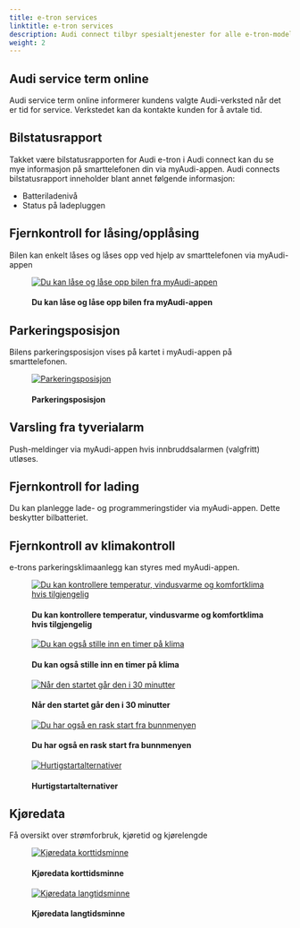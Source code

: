 ```yaml
---
title: e-tron services
linktitle: e-tron services
description: Audi connect tilbyr spesialtjenester for alle e-tron-modeller, som for eksempel hjelper deg med å administrere kjøretøystatusen på et øyeblikk, inkludert ladestatus og kjøretøyets kjøredata.
weight: 2
---
```

<!-- markdownlint-disable MD033 -->
## Audi service term online

Audi service term online informerer kundens valgte Audi-verksted når det er tid for service. Verkstedet kan da kontakte kunden for å avtale tid.

## Bilstatusrapport

Takket være bilstatusrapporten for Audi e-tron i Audi connect kan du se mye informasjon på smarttelefonen din via myAudi-appen. Audi connects bilstatusrapport inneholder blant annet følgende informasjon:

- Batteriladenivå
- Status på ladepluggen

## Fjernkontroll for låsing/opplåsing

Bilen kan enkelt låses og låses opp ved hjelp av smarttelefonen via myAudi-appen

<figure>
    <a href="https://media.electrichasgoneaudi.net/multimedia/technology/audiconnect/etronservices/locking.jpg">
        <img src="https://media.electrichasgoneaudi.net/multimedia/technology/audiconnect/etronservices/lockings.jpg"
        alt="Du kan låse og låse opp bilen fra myAudi-appen" title="Du kan låse og låse opp bilen fra myAudi-appen">
    </a>
    <figcaption><h4>Du kan låse og låse opp bilen fra myAudi-appen</h4></figcaption>
</figure>

## Parkeringsposisjon

Bilens parkeringsposisjon vises på kartet i myAudi-appen på smarttelefonen.

<figure>
    <a href="https://media.electrichasgoneaudi.net/multimedia/technology/audiconnect/etronservices/parkingposition.jpg">
        <img src="https://media.electrichasgoneaudi.net/multimedia/technology/audiconnect/etronservices/parkingpositions.jpg"
        alt="Parkeringsposisjon" title="Parkeringsposisjon">
    </a>
    <figcaption><h4>Parkeringsposisjon</h4></figcaption>
</figure>

## Varsling fra tyverialarm

Push-meldinger via myAudi-appen hvis innbruddsalarmen (valgfritt) utløses.

## Fjernkontroll for lading

Du kan planlegge lade- og programmeringstider via myAudi-appen. Dette beskytter bilbatteriet.

## Fjernkontroll av klimakontroll

e-trons parkeringsklimaanlegg kan styres med myAudi-appen.

<figure>
    <a href="https://media.electrichasgoneaudi.net/multimedia/technology/audiconnect/etronservices/climatecontrol1.jpg">
        <img src="https://media.electrichasgoneaudi.net/multimedia/technology/audiconnect/etronservices/climatecontrol1s.jpg"
        alt="Du kan kontrollere temperatur, vindusvarme og komfortklima hvis tilgjengelig" title="Du kan kontrollere temperatur, vindusvarme og komfortklima hvis tilgjengelig">
    </a>
    <figcaption><h4>Du kan kontrollere temperatur, vindusvarme og komfortklima hvis tilgjengelig</h4></figcaption>
</figure>

<figure>
    <a href="https://media.electrichasgoneaudi.net/multimedia/technology/audiconnect/etronservices/climatecontrol2.jpg">
        <img src="https://media.electrichasgoneaudi.net/multimedia/technology/audiconnect/etronservices/climatecontrol2s.jpg"
        alt="Du kan også stille inn en timer på klima" title="Du kan også stille inn en timer på klima">
    </a>
    <figcaption><h4>Du kan også stille inn en timer på klima</h4></figcaption>
</figure>

<figure>
    <a href="https://media.electrichasgoneaudi.net/multimedia/technology/audiconnect/etronservices/climatecontrol3.jpg">
        <img src="https://media.electrichasgoneaudi.net/multimedia/technology/audiconnect/etronservices/climatecontrol3s.jpg"
        alt="Når den startet går den i 30 minutter" title="Når den startet går den i 30 minutter">
    </a>
    <figcaption><h4>Når den startet går den i 30 minutter</h4></figcaption>
</figure>

<figure>
    <a href="https://media.electrichasgoneaudi.net/multimedia/technology/audiconnect/etronservices/climatecontrol4.jpg">
        <img src="https://media.electrichasgoneaudi.net/multimedia/technology/audiconnect/etronservices/climatecontrol4s.jpg"
        alt="Du har også en rask start fra bunnmenyen" title="Du har også en rask start fra bunnmenyen">
    </a>
    <figcaption><h4>Du har også en rask start fra bunnmenyen</h4></figcaption>
</figure>

<figure>
    <a href="https://media.electrichasgoneaudi.net/multimedia/technology/audiconnect/etronservices/climatecontrol5.jpg">
        <img src="https://media.electrichasgoneaudi.net/multimedia/technology/audiconnect/etronservices/climatecontrol5s.jpg"
        alt="Hurtigstartalternativer" title="Hurtigstartalternativer">
    </a>
    <figcaption><h4>Hurtigstartalternativer</h4></figcaption>
</figure>

## Kjøredata

Få oversikt over strømforbruk, kjøretid og kjørelengde

<figure>
    <a href="https://media.electrichasgoneaudi.net/multimedia/technology/audiconnect/etronservices/drivingdata.jpg">
        <img src="https://media.electrichasgoneaudi.net/multimedia/technology/audiconnect/etronservices/drivingdatas.jpg"
        alt="Kjøredata korttidsminne" title="Kjøredata korttidsminne">
    </a>
    <figcaption><h4>Kjøredata korttidsminne</h4></figcaption>
</figure>

<figure>
    <a href="https://media.electrichasgoneaudi.net/multimedia/technology/audiconnect/etronservices/drivingdata2.jpg">
        <img src="https://media.electrichasgoneaudi.net/multimedia/technology/audiconnect/etronservices/drivingdata2s.jpg"
        alt="Kjøredata langtidsminne" title="Kjøredata langtidsminne">
    </a>
    <figcaption><h4>Kjøredata langtidsminne</h4></figcaption>
</figure>

